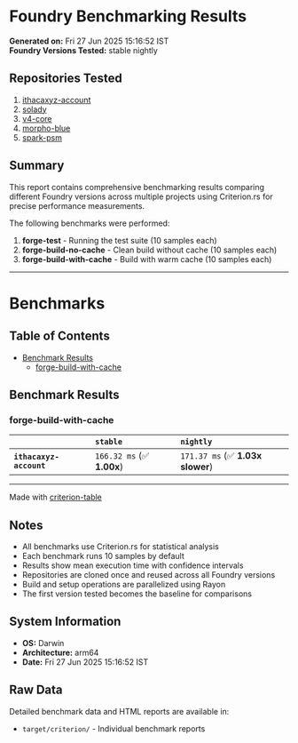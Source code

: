 # Foundry Benchmarking Results

**Generated on:** Fri 27 Jun 2025 15:16:52 IST  
**Foundry Versions Tested:** stable nightly  

## Repositories Tested

1. [ithacaxyz-account](https://github.com/ithacaxyz/main)
2. [solady](https://github.com/Vectorized/main)
3. [v4-core](https://github.com/Uniswap/main)
4. [morpho-blue](https://github.com/morpho-org/main)
5. [spark-psm](https://github.com/marsfoundation/master)

## Summary

This report contains comprehensive benchmarking results comparing different Foundry versions across multiple projects using Criterion.rs for precise performance measurements.

The following benchmarks were performed:

1. **forge-test** - Running the test suite (10 samples each)
2. **forge-build-no-cache** - Clean build without cache (10 samples each)  
3. **forge-build-with-cache** - Build with warm cache (10 samples each)

---

# Benchmarks

## Table of Contents

- [Benchmark Results](#benchmark-results)
    - [forge-build-with-cache](#forge-build-with-cache)

## Benchmark Results

### forge-build-with-cache

|                         | `stable`                  | `nightly`                         |
|:------------------------|:--------------------------|:--------------------------------- |
| **`ithacaxyz-account`** | `166.32 ms` (✅ **1.00x**) | `171.37 ms` (✅ **1.03x slower**)  |

---
Made with [criterion-table](https://github.com/nu11ptr/criterion-table)

## Notes

- All benchmarks use Criterion.rs for statistical analysis
- Each benchmark runs 10 samples by default
- Results show mean execution time with confidence intervals
- Repositories are cloned once and reused across all Foundry versions
- Build and setup operations are parallelized using Rayon
- The first version tested becomes the baseline for comparisons

## System Information

- **OS:** Darwin
- **Architecture:** arm64
- **Date:** Fri 27 Jun 2025 15:16:52 IST

## Raw Data

Detailed benchmark data and HTML reports are available in:
- `target/criterion/` - Individual benchmark reports

